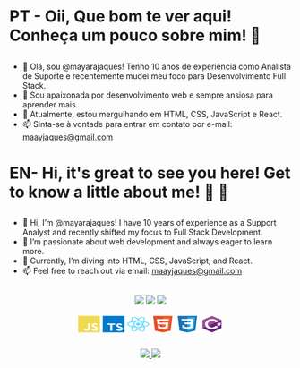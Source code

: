 
# PT - Oii, Que bom te ver aqui! Conheça um pouco sobre mim!  💜  
 ##

- 👋 Olá, sou @mayarajaques! Tenho 10 anos de experiência como Analista de Suporte e recentemente mudei meu foco para Desenvolvimento Full Stack.
- 👀 Sou apaixonada por desenvolvimento web e sempre ansiosa para aprender mais.
- 🌱 Atualmente, estou mergulhando em HTML, CSS, JavaScript e React.
- 📫 Sinta-se à vontade para entrar em contato por e-mail: maayjaques@gmail.com

 ##
  ##
 
 # EN- Hi, it's great to see you here! Get to know a little about me! 💜  💜
  ##

- 👋 Hi, I’m @mayarajaques! I have 10 years of experience as a Support Analyst and recently shifted my focus to Full Stack Development.
- 👀 I’m passionate about web development and always eager to learn more.
- 🌱 Currently, I’m diving into HTML, CSS, JavaScript, and React.
- 📫 Feel free to reach out via email: maayjaques@gmail.com

<!---
--->

 
 ##
  ##
  <div align="center">
  <a href="https://www.instagram.com/maayjaques/" target="_blank"><img src="https://img.shields.io/badge/-Instagram-%23E4405F?style=for-the-badge&logo=instagram&logoColor=white" target="_blank"></a>
  <a href = "mailto:maayjaques@gmail.com"><img src="https://img.shields.io/badge/-Gmail-%23333?style=for-the-badge&logo=gmail&logoColor=white" target="_blank"></a>
  <a href="https://www.linkedin.com/in/mayarajaques/" target="_blank"><img src="https://img.shields.io/badge/-LinkedIn-%230077B5?style=for-the-badge&logo=linkedin&logoColor=white" target="_blank"></a> 
 </div>

  <div align="center">
<div style="display: inline_block"><br>
  <img align="center" alt="May-Js" height="30" width="40" src="https://raw.githubusercontent.com/devicons/devicon/master/icons/javascript/javascript-plain.svg">
  <img align="center" alt="May-ts" height="30" width="40" src="https://raw.githubusercontent.com/devicons/devicon/master/icons/typescript/typescript-plain.svg">
  <img align="center" alt="May-react" height="30" width="40" src="https://raw.githubusercontent.com/devicons/devicon/master/icons/react/react-original.svg">
  <img align="center" alt="May-tml5" height="30" width="40" src="https://raw.githubusercontent.com/devicons/devicon/master/icons/html5/html5-original.svg">
  <img align="center" alt="May-css" height="30" width="40" src="https://raw.githubusercontent.com/devicons/devicon/master/icons/css3/css3-original.svg">
  <img align="center" alt="May-csharp" height="30" width="40" src="https://raw.githubusercontent.com/devicons/devicon/master/icons/csharp/csharp-original.svg">
</div>
 </div>
  

##
##

<link rel="stylesheet" href="https://cdn.jsdelivr.net/gh/devicons/devicon@v2.15.1/devicon.min.css">
          
<div align="center">
  <a href="https://github.com/mayarajaques">
  <img height="180em" src="https://github-readme-stats.vercel.app/api?username=mayarajaques&show_icons=true&theme=sinthwave&include_all_commits=true&count_private=false"/>
  <img height="180em" src="https://github-readme-stats.vercel.app/api/top-langs/?username=mayarajaques&layout=compact&langs_count=7&theme=sinthwave"/>
</div>



  ##
  ##


 


<!---
mayarajaques/mayarajaques is a ✨ special ✨ repository because its `README.md` (this file) appears on your GitHub profile.
You can click the Preview link to take a look at your changes.
--->
